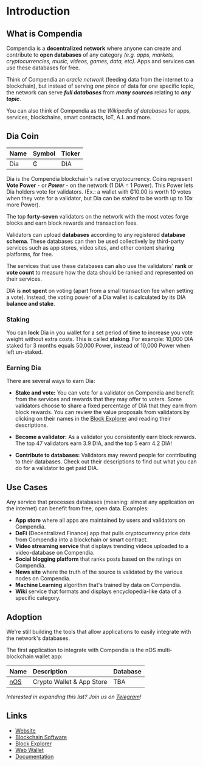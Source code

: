 # Introduction

## What is Compendia
Compendia is a **decentralized network** where anyone can create and contribute to **open databases** of any category *(e.g. apps, markets, cryptocurrencies, music, videos, games, data, etc)*. Apps and services can use these databases for free. 

Think of Compendia an *oracle network* (feeding data from the internet to a blockchain), but instead of serving *one piece* of data for *one* specific topic, the network can serve ***full databases*** from ***many sources*** relating to ***any topic***.

You can also think of Compendia as the *Wikipedia of databases* for apps, services, blockchains, smart contracts, IoT, A.I. and more. 

## Dia Coin

|   Name      |  Symbol   | Ticker  |
| ------------|----------|---------| 
| Dia         | ₵         | DIA     |

Dia is the Compendia blockchain's native cryptocurrency. Coins represent **Vote Power** - or ***Power*** - on the network (1 DIA = 1 Power). This Power lets Dia holders vote for validators. (Ex.: a wallet with ₵10.00 is worth 10 votes when they vote for a validator, but Dia can be *staked* to be worth up to 10x more Power).

The top **forty-seven** validators on the network with the most votes forge blocks and earn block rewards and transaction fees.

Validators can upload **databases** according to any registered **database schema**. These databases can then be used collectively by third-party services such as app stores, video sites, and other content sharing platforms, for free.

The services that use these databases can also use the validators' **rank** or **vote count** to measure how the data should be ranked and represented on their services.

DIA is **not spent** on voting (apart from a small transaction fee when setting a vote). Instead, the voting power of a Dia wallet is calculated by its DIA **balance and stake**.

### Staking
 You can **lock** Dia in you wallet for a set period of time to increase you vote weight without extra costs. This is called **staking**. For example: 10,000 DIA staked for 3 months equals 50,000 Power, instead of 10,000 Power when left un-staked.

### Earning Dia

There are several ways to earn Dia:

* **Stake and vote:** You can vote for a validator on Compendia and benefit from the services and rewards that they may offer to voters. Some validators choose to share a fixed percentage of DIA that they earn from block rewards. You can review the value proposals from validators by clicking on their names in the [Block Explorer](https://explorer.nos.io) and reading their descriptions.

* **Become a validator:** As a validator you consistently earn block rewards. The top 47 validators earn 3.9 DIA, and the top 5 earn 4.2 DIA! 
* **Contribute to databases:** Validators may reward people for contributing to their databases. Check out their descriptions to find out what you can do for a validator to get paid DIA.

## Use Cases
Any service that processes databases (meaning: almost any application on the internet) can benefit from free, open data. Examples:
* **App store** where all apps are maintained by users and validators on Compendia.
* **DeFi** (Decentralized Finance) app that pulls cryptocurrency price data from Compendia into a blockchain or smart contract.
* **Video streaming service** that displays trending videos uploaded to a video-database on Compendia.
* **Social blogging platform** that ranks posts based on the ratings on Compendia.
* **News site** where the truth of the source is validated by the various nodes on Compendia.
* **Machine Learning** algorithm that's trained by data on Compendia.
* **Wiki** service that formats and displays encyclopedia-like data of a specific category.


## Adoption
We're still building the tools that allow applications to easily integrate with the network's databases.

The first application to integrate with Compendia is the nOS multi-blockchain wallet app:

|   Name                  | Description                 | Database     |
| ------------------------|:----------------------------|:-------------| 
| [nOS](https://nos.io)   | Crypto Wallet & App Store   | TBA          |

*Interested in expanding this list? Join us on [Telegram](https://t.me/Compendia)!*

## Links
* [Website](https://compendia.org)
* [Blockchain Software](https://github.com/nos/core)
* [Block Explorer](https://explorer.nos.dev)
* [Web Wallet](https://wallet.nos.dev)
* [Documentation](https://docs.compendia.org)
